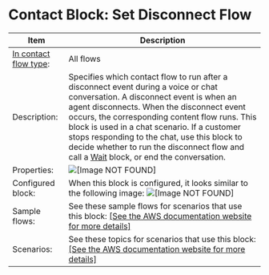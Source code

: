 # Contact Block: Set Disconnect Flow<a name="set-disconnect-flow"></a>


| Item | Description | 
| --- | --- | 
|  [In contact flow type](create-contact-flow.md#contact-flow-types):  | All flows  | 
|  Description:  |  Specifies which contact flow to run after a disconnect event during a voice or chat conversation\. A disconnect event is when an agent disconnects\. When the disconnect event occurs, the corresponding content flow runs\.  This block is used in a chat scenario\. If a customer stops responding to the chat, use this block to decide whether to run the disconnect flow and call a [Wait](wait.md) block, or end the conversation\.   | 
|  Properties:  |  ![\[Image NOT FOUND\]](http://docs.aws.amazon.com/connect/latest/adminguide/images/set-disconnect-flow-properties.png)  | 
|  Configured block:  |  When this block is configured, it looks similar to the following image: ![\[Image NOT FOUND\]](http://docs.aws.amazon.com/connect/latest/adminguide/images/set-disconnect-flow-configured.png)  | 
|  Sample flows:  |  See these sample flows for scenarios that use this block: [\[See the AWS documentation website for more details\]](http://docs.aws.amazon.com/connect/latest/adminguide/set-disconnect-flow.html)  | 
|  Scenarios:  |  See these topics for scenarios that use this block: [\[See the AWS documentation website for more details\]](http://docs.aws.amazon.com/connect/latest/adminguide/set-disconnect-flow.html)  | 